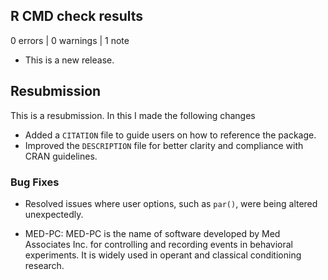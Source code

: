 ## R CMD check results

0 errors | 0 warnings | 1 note

* This is a new release.

## Resubmission

This is a resubmission. In this I made the following changes

- Added a `CITATION` file to guide users on how to reference the package.
- Improved the `DESCRIPTION` file for better clarity and compliance with CRAN guidelines.

### Bug Fixes

- Resolved issues where user options, such as `par()`, were being altered unexpectedly.
* MED-PC: MED-PC is the name of software developed by Med Associates Inc. for controlling and recording events in behavioral experiments. It is widely used in operant and classical conditioning research.